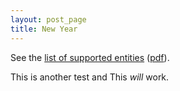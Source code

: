 ```yaml
---
layout: post_page
title: New Year
---
```


See the [list of supported entities][ent_html] ([pdf][ent_pdf]).

[ent_html]: http://maruku.rubyforge.org/entity_test.html
[ent_pdf]: http://maruku.rubyforge.org/entity_test.pdf


This is another test and This *will* work.


<script src="http://code.jquery.com/jquery-1.4.2.min.js">
</script>

<script type="text/javascript">
$(document).ready(function(){
$("#msgid").html("This is Hello World by JQuery");
});
</script>

